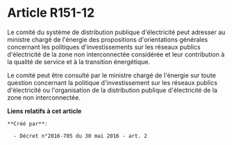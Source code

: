 # Article R151-12

Le comité du système de distribution publique d'électricité peut adresser au ministre chargé de l'énergie des propositions
d'orientations générales concernant les politiques d'investissements sur les réseaux publics d'électricité de la zone non
interconnectée considérée et leur contribution à la qualité de service et à la transition énergétique. 

Le comité peut être consulté par le ministre chargé de l'énergie sur toute question concernant la politique d'investissement
sur les réseaux publics d'électricité ou l'organisation de la distribution publique d'électricité de la zone non
interconnectée.

**Liens relatifs à cet article**

	**Créé par**:

	  - Décret n°2016-705 du 30 mai 2016 - art. 2
